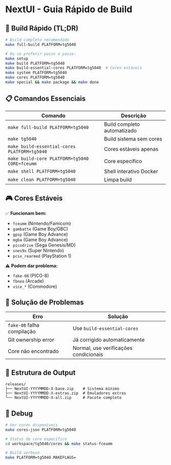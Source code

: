 # NextUI - Guia Rápido de Build

## 🚀 Build Rápido (TL;DR)

```bash
# Build completo recomendado
make full-build PLATFORM=tg5040

# Ou se preferir passo a passo:
make setup
make build PLATFORM=tg5040
make build-essential-cores PLATFORM=tg5040  # Cores estáveis
make system PLATFORM=tg5040
make cores PLATFORM=tg5040
make special && make package && make done
```

## 📋 Comandos Essenciais

| Comando | Descrição |
|---------|-----------|
| `make full-build PLATFORM=tg5040` | Build completo automatizado |
| `make tg5040` | Build sistema sem cores |
| `make build-essential-cores PLATFORM=tg5040` | Cores estáveis apenas |
| `make build-core PLATFORM=tg5040 CORE=fceumm` | Core específico |
| `make shell PLATFORM=tg5040` | Shell interativo Docker |
| `make clean PLATFORM=tg5040` | Limpa build |

## 🎮 Cores Estáveis

✅ **Funcionam bem:**
- `fceumm` (Nintendo/Famicom)
- `gambatte` (Game Boy/GBC)
- `gpsp` (Game Boy Advance)
- `mgba` (Game Boy Advance)
- `picodrive` (Sega Genesis/MD)
- `snes9x` (Super Nintendo)
- `pcsx_rearmed` (PlayStation 1)

⚠️ **Podem dar problema:**
- `fake-08` (PICO-8)
- `fbneo` (Arcade)
- `vice_*` (Commodore)

## 🔧 Solução de Problemas

| Erro | Solução |
|------|---------|
| `fake-08` falha compilação | Use `build-essential-cores` |
| Git ownership error | Já corrigido automaticamente |
| Core não encontrado | Normal, use verificações condicionais |

## 📁 Estrutura de Output

```
releases/
├── NextUI-YYYYMMDD-X-base.zip    # Sistema mínimo
├── NextUI-YYYYMMDD-X-extras.zip  # Emuladores extras
└── NextUI-YYYYMMDD-X-all.zip     # Pacote completo
```

## 🐛 Debug

```bash
# Ver cores disponíveis
make cores-json PLATFORM=tg5040

# Status de core específico
cd workspace/tg5040/cores && make status-fceumm

# Build verbose
make PLATFORM=tg5040 MAKEFLAGS=
```
